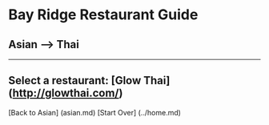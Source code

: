 # Bay Ridge Restaurant Guide
## Asian --> Thai
---
Select a restaurant:
[Glow Thai] (http://glowthai.com/)
---
[Back to Asian] (asian.md)
[Start Over] (../home.md) 
